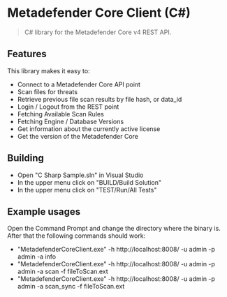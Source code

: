 
# Metadefender Core Client (C#)
> C# library for the Metadefender Core v4 REST API.


## Features

This library makes it easy to:
* Connect to a Metadefender Core API point
* Scan files for threats
* Retrieve previous file scan results by file hash, or data_id
* Login / Logout from the REST point
* Fetching Available Scan Rules
* Fetching Engine / Database Versions
* Get information about the currently active license
* Get the version of the Metadefender Core

## Building
* Open "C Sharp Sample.sln" in Visual Studio
* In the upper menu click on "BUILD/Build Solution"
* In the upper menu click on "TEST/Run/All Tests"

## Example usages

Open the Command Prompt and change the directory where the binary is. After that the following commands should work:
* "MetadefenderCoreClient.exe" -h http://localhost:8008/ -u admin -p admin -a info
* "MetadefenderCoreClient.exe" -h http://localhost:8008/ -u admin -p admin -a scan -f fileToScan.ext
* "MetadefenderCoreClient.exe" -h http://localhost:8008/ -u admin -p admin -a scan_sync -f fileToScan.ext
